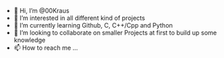 - 👋 Hi, I’m @00Kraus
- 👀 I’m interested in all different kind of projects 
- 🌱 I’m currently learning Github, C, C++/Cpp and Python
- 💞️ I’m looking to collaborate on smaller Projects at first to build up some knowledge
- 📫 How to reach me ...

<!---
00Kraus/00Kraus is a ✨ special ✨ repository because its `README.md` (this file) appears on your GitHub profile.
You can click the Preview link to take a look at your changes.
--->
